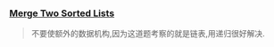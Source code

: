 ### [Merge Two Sorted Lists](https://leetcode.com/problems/merge-two-sorted-lists/discuss/)
> 不要使额外的数据机构,因为这道题考察的就是链表,用递归很好解决.